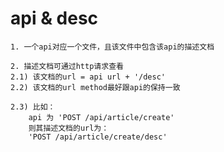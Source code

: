 # api & desc
    1. 一个api对应一个文件，且该文件中包含该api的描述文档

    2. 描述文档可通过http请求查看
    2.1) 该文档的url = api url + '/desc'
    2.2) 该文档的url method最好跟api的保持一致
       
    2.3) 比如：
        api 为 'POST /api/article/create'
        则其描述文档的url为：
        'POST /api/article/create/desc'
        
